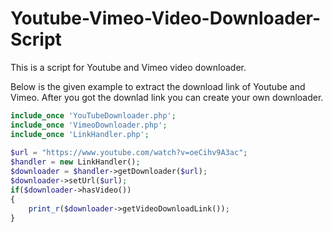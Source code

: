 # Youtube-Vimeo-Video-Downloader-Script

This is a script for Youtube and Vimeo video downloader.

Below is the given example to extract the download link of Youtube and Vimeo. After you got the downlad link you can create your own downloader.

```php
include_once 'YouTubeDownloader.php';
include_once 'VimeoDownloader.php';
include_once 'LinkHandler.php';
 
$url = "https://www.youtube.com/watch?v=oeCihv9A3ac";
$handler = new LinkHandler();
$downloader = $handler->getDownloader($url);
$downloader->setUrl($url);
if($downloader->hasVideo())
{
    print_r($downloader->getVideoDownloadLink());
}
```
